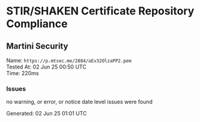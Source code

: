 # STIR/SHAKEN Certificate Repository Compliance

## Martini Security

Name: `https://p.mtsec.me/2884/aEv32OlzaPP2.pem`\
Tested At: 02 Jun 25 00:50 UTC\
Time: 220ms

### Issues

no warning, or error, or notice date level issues were found

Generated: 02 Jun 25 01:01 UTC